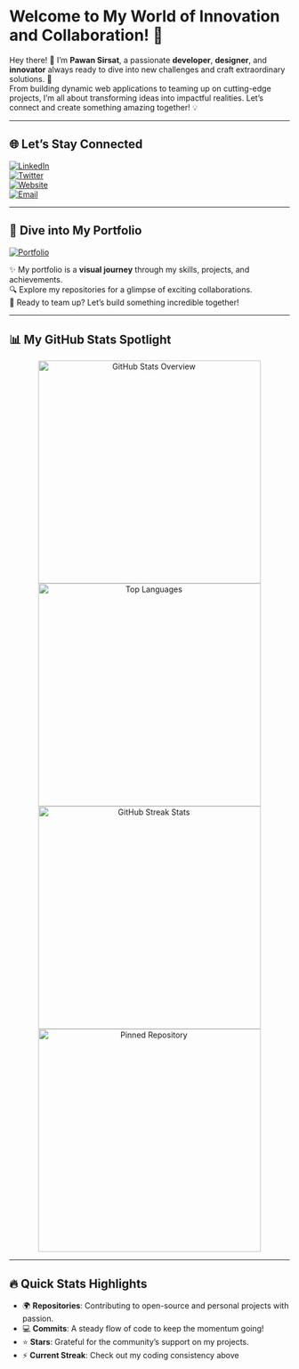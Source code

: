 # Welcome to My World of Innovation and Collaboration! 🌟  

Hey there! 👋 I’m **Pawan Sirsat**, a passionate **developer**, **designer**, and **innovator** always ready to dive into new challenges and craft extraordinary solutions. 🚀  
From building dynamic web applications to teaming up on cutting-edge projects, I’m all about transforming ideas into impactful realities. Let’s connect and create something amazing together! 💡  

---

## 🌐 Let’s Stay Connected  
[![LinkedIn](https://img.shields.io/badge/LinkedIn-0A66C2?style=for-the-badge&logo=linkedin&logoColor=white)](https://www.linkedin.com/in/pawan-sirsat-72a0ba174/)  
[![Twitter](https://img.shields.io/badge/Twitter-1DA1F2?style=for-the-badge&logo=twitter&logoColor=white)](https://twitter.com/sirsat_pawan)  
[![Website](https://img.shields.io/badge/Website-FF5555?style=for-the-badge&logo=vercel&logoColor=white)](https://p1-sirsat.vercel.app/)  
[![Email](https://img.shields.io/badge/Email-F1C232?style=for-the-badge&logo=gmail&logoColor=white)](mailto:p1.sirsat1998@gmail.com)  

---

## 🎨 Dive into My Portfolio  
[![Portfolio](https://img.shields.io/badge/Portfolio-Visit-50C878?style=for-the-badge&logo=appveyor&logoColor=white)](https://p1-sirsat.vercel.app/)  

✨ My portfolio is a **visual journey** through my skills, projects, and achievements.  
🔍 Explore my repositories for a glimpse of exciting collaborations.  
🌟 Ready to team up? Let’s build something incredible together!  

---

## 📊 My GitHub Stats Spotlight  

<div align="center">
  <a href="https://github.com/PawanSirsat">
    <img src="https://github-readme-stats.vercel.app/api?username=PawanSirsat&show_icons=true&hide_border=true&theme=dracula&title_color=50C878&text_color=FFFFFF&icon_color=FF5555&count_private=true&hide=prs,issues" alt="GitHub Stats Overview" width="400" />
  </a>  
</div>

<div align="center">
  <a href="https://github.com/PawanSirsat">
    <img src="https://github-readme-stats.vercel.app/api/top-langs/?username=PawanSirsat&layout=compact&theme=dracula&title_color=50C878&text_color=FFFFFF&hide_border=true&langs_count=8" alt="Top Languages" width="400" />
  </a>  
</div>

<div align="center">
  <img src="https://github-readme-streak-stats.herokuapp.com/?user=PawanSirsat&theme=dracula&hide_border=true&ring=FF5555&fire=FF5555&currStreakLabel=50C878" alt="GitHub Streak Stats" width="400" />
</div>

<div align="center">
  <a href="https://github.com/PawanSirsat">
    <img src="https://github-readme-stats.vercel.app/api/pin/?username=PawanSirsat&repo=your-top-repo&theme=dracula&title_color=50C878&text_color=FFFFFF&icon_color=FF5555&border_radius=10&show_owner=true" alt="Pinned Repository" width="400" />
  </a>
</div>

---

## 🔥 Quick Stats Highlights  
- 🌍 **Repositories**: Contributing to open-source and personal projects with passion.  
- 💻 **Commits**: A steady flow of code to keep the momentum going!  
- ⭐ **Stars**: Grateful for the community’s support on my projects.  
- ⚡ **Current Streak**: Check out my coding consistency above
